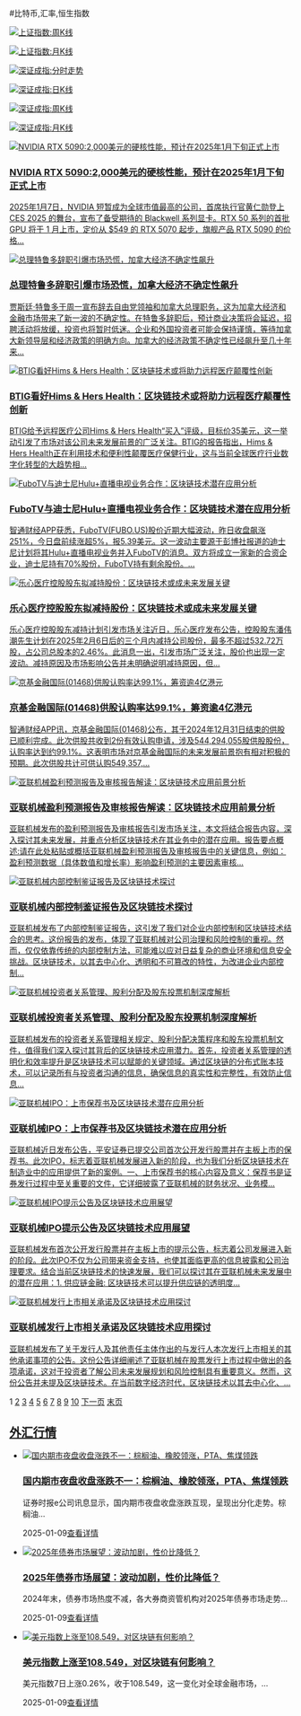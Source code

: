 #比特币,汇率,恒生指数

[![上证指数:周K线](http://image.sinajs.cn/newchart/weekly/n/sh601398.gif)](http://image.sinajs.cn/newchart/weekly/n/sh601398.gif)

[![上证指数:月K线](http://image.sinajs.cn/newchart/monthly/n/sh601398.gif)](http://image.sinajs.cn/newchart/monthly/n/sh601398.gif)

[![深证成指:分时走势](http://image.sinajs.cn/newchart/min/n/sz000001.gif)](http://image.sinajs.cn/newchart/min/n/sz000001.gif)

[![深证成指:日K线](http://image.sinajs.cn/newchart/daily/n/sz000001.gif)](http://image.sinajs.cn/newchart/daily/n/sz000001.gif)

[![深证成指:周K线](http://image.sinajs.cn/newchart/weekly/n/sz000001.gif)](http://image.sinajs.cn/newchart/weekly/n/sz000001.gif)

[![深证成指:月K线](http://image.sinajs.cn/newchart/monthly/n/sz000001.gif)](http://image.sinajs.cn/newchart/monthly/n/sz000001.gif)

[![NVIDIA RTX 5090:2,000美元的硬核性能，预计在2025年1月下旬正式上市‌](https://www.corolland.com/zb_users/upload/local_images/39381_21ffae279e5e3f4c23e6572f60fe7b21.png "详细阅读：NVIDIA RTX 5090:2,000美元的硬核性能，预计在2025年1月下旬正式上市‌")](https://www.corolland.com/others/39381.html)

### [NVIDIA RTX 5090:2,000美元的硬核性能，预计在2025年1月下旬正式上市‌](https://www.corolland.com/others/39381.html "NVIDIA RTX 5090:2,000美元的硬核性能，预计在2025年1月下旬正式上市‌")

[2025年1月7日，NVIDIA 短暂成为全球市值最高的公司，首席执行官黄仁勋登上 CES 2025 的舞台，宣布了备受期待的 Blackwell 系列显卡。RTX 50 系列的首批 GPU 将于 1 月上市，定价从 $549 的 RTX 5070 起步，旗舰产品 RTX 5090 的价格...](https://www.corolland.com/others/39381.html "查看《NVIDIA RTX 5090:2,000美元的硬核性能，预计在2025年1月下旬正式上市‌》全文")

[![总理特鲁多辞职引爆市场恐慌，加拿大经济不确定性飙升](https://www.corolland.com/zb_users/upload/local_images/39479_bd912c3a3c8e898cfdbb7a81afbba5e2.png "详细阅读：总理特鲁多辞职引爆市场恐慌，加拿大经济不确定性飙升")](https://www.corolland.com/others/39479.html)

### [总理特鲁多辞职引爆市场恐慌，加拿大经济不确定性飙升](https://www.corolland.com/others/39479.html "总理特鲁多辞职引爆市场恐慌，加拿大经济不确定性飙升")

[贾斯廷·特鲁多于周一宣布辞去自由党领袖和加拿大总理职务，这为加拿大经济和金融市场带来了新一波的不确定性。在特鲁多辞职后，预计商业决策将会延迟，招聘活动将放缓，投资也将暂时低迷。企业和外国投资者可能会保持谨慎，等待加拿大新领导层和经济政策的明确方向。加拿大的经济政策不确定性已经飙升至几十年来...](https://www.corolland.com/others/39479.html "查看《总理特鲁多辞职引爆市场恐慌，加拿大经济不确定性飙升》全文")

[![BTIG看好Hims & Hers Health：区块链技术或将助力远程医疗颠覆性创新](https://www.corolland.com/zb_users/theme/mxlee/include/noimg/14.jpg "详细阅读：BTIG看好Hims & Hers Health：区块链技术或将助力远程医疗颠覆性创新")](https://www.corolland.com/blockchain/47804.html)

### [BTIG看好Hims & Hers Health：区块链技术或将助力远程医疗颠覆性创新](https://www.corolland.com/blockchain/47804.html "BTIG看好Hims & Hers Health：区块链技术或将助力远程医疗颠覆性创新")

[BTIG给予远程医疗公司Hims & Hers Health“买入”评级，目标价35美元，这一举动引发了市场对该公司未来发展前景的广泛关注。BTIG的报告指出，Hims & Hers Health正在利用技术和便利性颠覆医疗保健行业，这与当前全球医疗行业数字化转型的大趋势相...](https://www.corolland.com/blockchain/47804.html "查看《BTIG看好Hims & Hers Health：区块链技术或将助力远程医疗颠覆性创新》全文")

[![FuboTV与迪士尼Hulu+直播电视业务合作：区块链技术潜在应用分析](https://www.corolland.com/zb_users/theme/mxlee/include/noimg/17.jpg "详细阅读：FuboTV与迪士尼Hulu+直播电视业务合作：区块链技术潜在应用分析")](https://www.corolland.com/blockchain/47803.html)

### [FuboTV与迪士尼Hulu+直播电视业务合作：区块链技术潜在应用分析](https://www.corolland.com/blockchain/47803.html "FuboTV与迪士尼Hulu+直播电视业务合作：区块链技术潜在应用分析")

[智通财经APP获悉，FuboTV(FUBO.US)股价近期大幅波动，昨日收盘飙涨251%，今日盘前续涨超5%，报5.39美元。这一波动主要源于彭博社报道的迪士尼计划将其Hulu+直播电视业务并入FuboTV的消息。双方将成立一家新的合资企业，迪士尼持有70%股份，FuboTV持有剩余股份。...](https://www.corolland.com/blockchain/47803.html "查看《FuboTV与迪士尼Hulu+直播电视业务合作：区块链技术潜在应用分析》全文")

[![乐心医疗控股股东拟减持股份：区块链技术或成未来发展关键](https://www.corolland.com/zb_users/theme/mxlee/include/noimg/19.jpg "详细阅读：乐心医疗控股股东拟减持股份：区块链技术或成未来发展关键")](https://www.corolland.com/stock/47802.html)

### [乐心医疗控股股东拟减持股份：区块链技术或成未来发展关键](https://www.corolland.com/stock/47802.html "乐心医疗控股股东拟减持股份：区块链技术或成未来发展关键")

[乐心医疗控股股东减持计划引发市场关注近日，乐心医疗发布公告，控股股东潘伟潮先生计划在2025年2月6日后的三个月内减持公司股份，最多不超过532.72万股，占公司总股本的2.46%。此消息一出，引发市场广泛关注，股价也出现一定波动。减持原因及市场影响公告并未明确说明减持原因，但...](https://www.corolland.com/stock/47802.html "查看《乐心医疗控股股东拟减持股份：区块链技术或成未来发展关键》全文")

[![京基金融国际(01468)供股认购率达99.1%，筹资逾4亿港元](https://www.corolland.com/zb_users/theme/mxlee/include/noimg/16.jpg "详细阅读：京基金融国际(01468)供股认购率达99.1%，筹资逾4亿港元")](https://www.corolland.com/stock/47801.html)

### [京基金融国际(01468)供股认购率达99.1%，筹资逾4亿港元](https://www.corolland.com/stock/47801.html "京基金融国际(01468)供股认购率达99.1%，筹资逾4亿港元")

[智通财经APP讯，京基金融国际(01468)公布，其于2024年12月31日结束的供股已顺利完成。此次供股共收到2份有效认购申请，涉及544,294,055股供股股份，认购率达到约99.1%。这表明市场对京基金融国际的未来发展前景抱有相对积极的预期。此次供股共计可供认购549,357,...](https://www.corolland.com/stock/47801.html "查看《京基金融国际(01468)供股认购率达99.1%，筹资逾4亿港元》全文")

[![亚联机械盈利预测报告及审核报告解读：区块链技术应用前景分析](https://www.corolland.com/zb_users/theme/mxlee/include/noimg/1.jpg "详细阅读：亚联机械盈利预测报告及审核报告解读：区块链技术应用前景分析")](https://www.corolland.com/blockchain/47800.html)

### [亚联机械盈利预测报告及审核报告解读：区块链技术应用前景分析](https://www.corolland.com/blockchain/47800.html "亚联机械盈利预测报告及审核报告解读：区块链技术应用前景分析")

[亚联机械发布的盈利预测报告及审核报告引发市场关注，本文将结合报告内容，深入探讨其未来发展，并重点分析区块链技术在其业务中的潜在应用。报告要点概述:请在此处粘贴或概括亚联机械盈利预测报告及审核报告中的关键信息，例如：盈利预测数据（具体数值和增长率）影响盈利预测的主要因素审核...](https://www.corolland.com/blockchain/47800.html "查看《亚联机械盈利预测报告及审核报告解读：区块链技术应用前景分析》全文")

[![亚联机械内部控制鉴证报告及区块链技术探讨](https://www.corolland.com/zb_users/theme/mxlee/include/noimg/6.jpg "详细阅读：亚联机械内部控制鉴证报告及区块链技术探讨")](https://www.corolland.com/blockchain/47799.html)

### [亚联机械内部控制鉴证报告及区块链技术探讨](https://www.corolland.com/blockchain/47799.html "亚联机械内部控制鉴证报告及区块链技术探讨")

[亚联机械发布了内部控制鉴证报告，这引发了我们对企业内部控制和区块链技术结合的思考。这份报告的发布，体现了亚联机械对公司治理和风险控制的重视。然而，仅仅依靠传统的内部控制方法，可能难以应对日益复杂的商业环境和信息安全挑战。区块链技术，以其去中心化、透明和不可篡改的特性，为改进企业内部控制...](https://www.corolland.com/blockchain/47799.html "查看《亚联机械内部控制鉴证报告及区块链技术探讨》全文")

[![亚联机械投资者关系管理、股利分配及股东投票机制深度解析](https://www.corolland.com/zb_users/theme/mxlee/include/noimg/2.jpg "详细阅读：亚联机械投资者关系管理、股利分配及股东投票机制深度解析")](https://www.corolland.com/blockchain/47798.html)

### [亚联机械投资者关系管理、股利分配及股东投票机制深度解析](https://www.corolland.com/blockchain/47798.html "亚联机械投资者关系管理、股利分配及股东投票机制深度解析")

[亚联机械发布的投资者关系管理相关规定、股利分配决策程序和股东投票机制文件，值得我们深入探讨其背后的区块链技术应用潜力。首先，投资者关系管理的透明化和效率提升是区块链技术可以赋能的关键领域。通过区块链的分布式账本技术，可以记录所有与投资者沟通的信息，确保信息的真实性和完整性，有效防止信息...](https://www.corolland.com/blockchain/47798.html "查看《亚联机械投资者关系管理、股利分配及股东投票机制深度解析》全文")

[![亚联机械IPO：上市保荐书及区块链技术潜在应用分析](https://www.corolland.com/zb_users/theme/mxlee/include/noimg/17.jpg "详细阅读：亚联机械IPO：上市保荐书及区块链技术潜在应用分析")](https://www.corolland.com/others/47797.html)

### [亚联机械IPO：上市保荐书及区块链技术潜在应用分析](https://www.corolland.com/others/47797.html "亚联机械IPO：上市保荐书及区块链技术潜在应用分析")

[亚联机械近日发布公告，平安证券已提交公司首次公开发行股票并在主板上市的保荐书。此次IPO，标志着亚联机械发展进入新的阶段，也为我们分析区块链技术在制造业中的应用提供了新的案例。一、上市保荐书的核心内容及意义：保荐书是证券发行过程中至关重要的文件，它详细披露了亚联机械的财务状况、业务模...](https://www.corolland.com/others/47797.html "查看《亚联机械IPO：上市保荐书及区块链技术潜在应用分析》全文")

[![亚联机械IPO提示公告及区块链技术应用展望](https://www.corolland.com/zb_users/theme/mxlee/include/noimg/1.jpg "详细阅读：亚联机械IPO提示公告及区块链技术应用展望")](https://www.corolland.com/blockchain/47796.html)

### [亚联机械IPO提示公告及区块链技术应用展望](https://www.corolland.com/blockchain/47796.html "亚联机械IPO提示公告及区块链技术应用展望")

[亚联机械发布首次公开发行股票并在主板上市的提示公告，标志着公司发展进入新的阶段。此次IPO不仅为公司带来资金支持，也使其面临更高的信息披露和公司治理要求。结合当前区块链技术的快速发展，我们可以探讨其在亚联机械未来发展中的潜在应用：1. 供应链金融: 区块链技术可以提升供应链的透明度...](https://www.corolland.com/blockchain/47796.html "查看《亚联机械IPO提示公告及区块链技术应用展望》全文")

[![亚联机械发行上市相关承诺及区块链技术应用探讨](https://www.corolland.com/zb_users/theme/mxlee/include/noimg/3.jpg "详细阅读：亚联机械发行上市相关承诺及区块链技术应用探讨")](https://www.corolland.com/others/47795.html)

### [亚联机械发行上市相关承诺及区块链技术应用探讨](https://www.corolland.com/others/47795.html "亚联机械发行上市相关承诺及区块链技术应用探讨")

[亚联机械发布了关于发行人及其他责任主体作出的与发行人本次发行上市相关的其他承诺事项的公告。这份公告详细阐述了亚联机械在股票发行上市过程中做出的各项承诺，这对于投资者了解公司未来发展规划和风险控制具有重要意义。然而，这份公告并未提及区块链技术。在当前数字经济时代，区块链技术以其去中心化、...](https://www.corolland.com/others/47795.html "查看《亚联机械发行上市相关承诺及区块链技术应用探讨》全文")

1 [2](https://www.corolland.com/page_2.html "第2页") [3](https://www.corolland.com/page_3.html "第3页") [4](https://www.corolland.com/page_4.html "第4页") [5](https://www.corolland.com/page_5.html "第5页") [6](https://www.corolland.com/page_6.html "第6页") [7](https://www.corolland.com/page_7.html "第7页") [8](https://www.corolland.com/page_8.html "第8页") [9](https://www.corolland.com/page_9.html "第9页") [10](https://www.corolland.com/page_10.html "第10页") [下一页](https://www.corolland.com/page_2.html "下一页") [末页](https://www.corolland.com/page_3844.html "末页")

## [外汇行情](https://www.corolland.com/exchange/ "查看更多")[](https://www.corolland.com/exchange/)

+   [![国内期市夜盘收盘涨跌不一：棕榈油、橡胶领涨，PTA、焦煤领跌](https://www.corolland.com/zb_users/theme/mxlee/include/noimg/11.jpg)](https://www.corolland.com/exchange/47747.html "国内期市夜盘收盘涨跌不一：棕榈油、橡胶领涨，PTA、焦煤领跌")
    
    ### [国内期市夜盘收盘涨跌不一：棕榈油、橡胶领涨，PTA、焦煤领跌](https://www.corolland.com/exchange/47747.html "国内期市夜盘收盘涨跌不一：棕榈油、橡胶领涨，PTA、焦煤领跌")
    
    证券时报e公司讯息显示，国内期市夜盘收盘涨跌互现，呈现出分化走势。棕榈油...
    
    2025-01-09[查看详情](https://www.corolland.com/exchange/47747.html)
    
+   [![2025年债券市场展望：波动加剧，性价比降低？](https://www.corolland.com/zb_users/theme/mxlee/include/noimg/17.jpg)](https://www.corolland.com/exchange/47588.html "2025年债券市场展望：波动加剧，性价比降低？")
    
    ### [2025年债券市场展望：波动加剧，性价比降低？](https://www.corolland.com/exchange/47588.html "2025年债券市场展望：波动加剧，性价比降低？")
    
    2024年末，债券市场热度不减，各大券商资管机构对2025年债券市场走势...
    
    2025-01-09[查看详情](https://www.corolland.com/exchange/47588.html)
    
+   [![美元指数上涨至108.549，对区块链有何影响？](https://www.corolland.com/zb_users/theme/mxlee/include/noimg/20.jpg)](https://www.corolland.com/exchange/47532.html "美元指数上涨至108.549，对区块链有何影响？")
    
    ### [美元指数上涨至108.549，对区块链有何影响？](https://www.corolland.com/exchange/47532.html "美元指数上涨至108.549，对区块链有何影响？")
    
    美元指数7日上涨0.26%，收于108.549，这一变化对全球金融市场，...
    
    2025-01-09[查看详情](https://www.corolland.com/exchange/47532.html)

